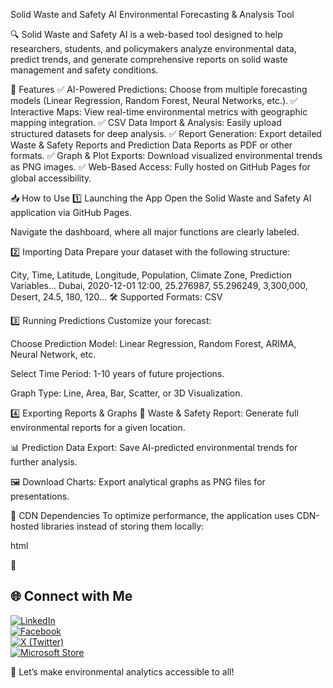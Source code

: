Solid Waste and Safety AI
Environmental Forecasting & Analysis Tool

🔍 Solid Waste and Safety AI is a web-based tool designed to help researchers, students, and policymakers analyze environmental data, predict trends, and generate comprehensive reports on solid waste management and safety conditions.

🚀 Features
✅ AI-Powered Predictions: Choose from multiple forecasting models (Linear Regression, Random Forest, Neural Networks, etc.). ✅ Interactive Maps: View real-time environmental metrics with geographic mapping integration. ✅ CSV Data Import & Analysis: Easily upload structured datasets for deep analysis. ✅ Report Generation: Export detailed Waste & Safety Reports and Prediction Data Reports as PDF or other formats. ✅ Graph & Plot Exports: Download visualized environmental trends as PNG images. ✅ Web-Based Access: Fully hosted on GitHub Pages for global accessibility.

📥 How to Use
1️⃣ Launching the App
Open the Solid Waste and Safety AI application via GitHub Pages.

Navigate the dashboard, where all major functions are clearly labeled.

2️⃣ Importing Data
Prepare your dataset with the following structure:

City, Time, Latitude, Longitude, Population, Climate Zone, Prediction Variables...
Dubai, 2020-12-01 12:00, 25.276987, 55.296249, 3,300,000, Desert, 24.5, 180, 120...
🛠 Supported Formats: CSV

3️⃣ Running Predictions
Customize your forecast:

Choose Prediction Model: Linear Regression, Random Forest, ARIMA, Neural Network, etc.

Select Time Period: 1-10 years of future projections.

Graph Type: Line, Area, Bar, Scatter, or 3D Visualization.

4️⃣ Exporting Reports & Graphs
📜 Waste & Safety Report: Generate full environmental reports for a given location.

📊 Prediction Data Export: Save AI-predicted environmental trends for further analysis.

🖼 Download Charts: Export analytical graphs as PNG files for presentations.

📡 CDN Dependencies
To optimize performance, the application uses CDN-hosted libraries instead of storing them locally:

html
<script src="https://cdnjs.cloudflare.com/ajax/libs/leaflet/1.9.3/leaflet.js"></script>
<script src="https://cdnjs.cloudflare.com/ajax/libs/plotly.js/2.16.0/plotly.min.js"></script>
<script src="https://cdnjs.cloudflare.com/ajax/libs/tfjs/4.7.0/tf.min.js"></script>
<script src="https://cdnjs.cloudflare.com/ajax/libs/three.js/r150/three.min.js"></script>
<script src="https://cdnjs.cloudflare.com/ajax/libs/aframe/1.4.0/aframe.min.js"></script>
<script src="https://cdnjs.cloudflare.com/ajax/libs/font-awesome/6.5.1/css/all.min.css"></script>
🔗 

## 🌐 Connect with Me

[![LinkedIn](https://img.shields.io/badge/LinkedIn-0077B5?logo=linkedin&logoColor=white)](https://www.linkedin.com/in/eng-odeh-alamrow-15aa47271/)  
[![Facebook](https://img.shields.io/badge/Facebook-1877F2?logo=facebook&logoColor=white)](https://web.facebook.com/profile.php?id=61572400510270)  
[![X (Twitter)](https://img.shields.io/badge/X-000000?logo=x&logoColor=white)](https://x.com/EngOdehalamrow)  
[![Microsoft Store](https://img.shields.io/badge/Microsoft%20Store-0078D4?logo=microsoft&logoColor=white)](https://apps.microsoft.com/search/publisher?name=Eng.+Odeh+Alamrow&hl=en-us&gl=US)  


🚀 Let’s make environmental analytics accessible to all!






